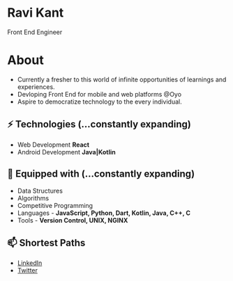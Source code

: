 # Ravi Kant
Front End Engineer 

# About
- Currently a fresher to this world of infinite opportunities of learnings and experiences.
- Devloping Front End for mobile and web platforms @Oyo
- Aspire to democratize technology to the every individual.

## ⚡ Technologies (...constantly expanding)
- Web Development **React**
- Android Development **Java|Kotlin**

## :toolbox: Equipped with (...constantly expanding)
- Data Structures
- Algorithms
- Competitive Programming
- Languages - **JavaScript, Python, Dart, Kotlin, Java, C++, C**
- Tools - **Version Control, UNIX, NGINX**


## 📫 Shortest Paths
- [LinkedIn](https://www.linkedin.com/in/kavirant/)
- [Twitter](https://twitter.com/kavirant)

<!--
**kavirant/kavirant** is a ✨ _special_ ✨ repository because its `README.md` (this file) appears on your GitHub profile.

Here are some ideas to get you started:

- 🔭 I’m currently working on ...
- 🌱 I’m currently learning ...
- 👯 I’m looking to collaborate on ...
- 🤔 I’m looking for help with ...
- 💬 Ask me about ...
- 📫 How to reach me: ...
- 😄 Pronouns: ...
- ⚡ Fun fact: ...
-->
